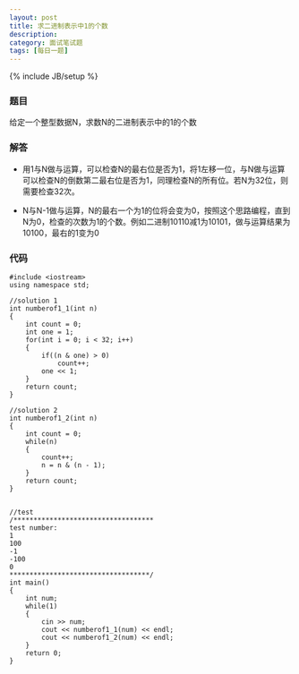 ```yaml
---
layout: post
title: 求二进制表示中1的个数
description: 
category: 面试笔试题
tags: [每日一题]
---
```

{% include JB/setup %}

### 题目 
给定一个整型数据N，求数N的二进制表示中的1的个数

### 解答
*	用1与N做与运算，可以检查N的最右位是否为1，将1左移一位，与N做与运算可以检查N的倒数第二最右位是否为1，同理检查N的所有位。若N为32位，则需要检查32次。

*	N与N-1做与运算，N的最右一个为1的位将会变为0，按照这个思路编程，直到N为0，检查的次数为1的个数。例如二进制10110减1为10101，做与运算结果为10100，最右的1变为0

### 代码
	#include <iostream>  
	using namespace std;  
  
	//solution 1  
	int numberof1_1(int n)  
	{  
    	int count = 0;  
    	int one = 1;  
    	for(int i = 0; i < 32; i++)  
    	{  
    	    if((n & one) > 0)  
    	        count++;  
    	    one << 1;  
    	}  
    	return count;  
	}  
  
	//solution 2  
	int numberof1_2(int n)  
	{  
    	int count = 0;  
    	while(n)  
    	{  
    	    count++;  
    	    n = n & (n - 1);  
    	}  
    	return count;  
	}  
  
  
	//test  
	/*********************************** 
	test number: 	
	1 
	100 
	-1 
	-100 
	0 
	***********************************/  
	int main()  
	{  
    	int num;  
    	while(1)  
    	{  
    	    cin >> num;  
    	    cout << numberof1_1(num) << endl;  
    	    cout << numberof1_2(num) << endl;  
    	}  
    	return 0;  
	}  
